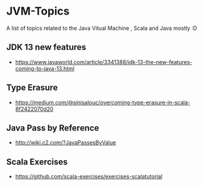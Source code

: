# JVM-Topics
A list of topics related to the Java Vitual Machine , Scala and Java mostly :D 

## JDK 13 new features
* https://www.javaworld.com/article/3341388/jdk-13-the-new-features-coming-to-java-13.html

## Type Erasure
* https://medium.com/@sinisalouc/overcoming-type-erasure-in-scala-8f2422070d20

## Java Pass by Reference
* http://wiki.c2.com/?JavaPassesByValue

## Scala Exercises
* https://github.com/scala-exercises/exercises-scalatutorial


